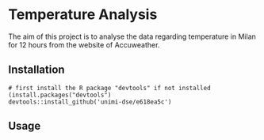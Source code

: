 # Temperature Analysis

The aim of this project is to analyse the data regarding temperature in Milan for 12 hours from the website of Accuweather. 

## Installation
```
# first install the R package "devtools" if not installed (install.packages("devtools")
devtools::install_github('unimi-dse/e618ea5c')
```
## Usage

